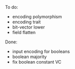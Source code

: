 To do:
* encoding polymorphism
* encoding trait
* bit-vector lower
* field flatten

Done:
* input encoding for booleans
* boolean majority
* fix boolean constant VC
